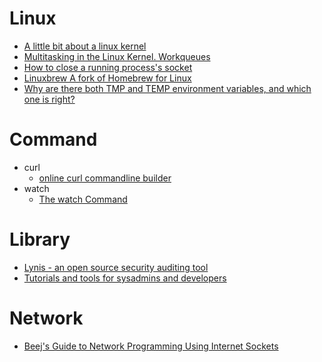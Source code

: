Linux
=====
* [A little bit about a linux kernel](https://github.com/0xAX/linux-insides)
* [Multitasking in the Linux Kernel. Workqueues](http://kukuruku.co/hub/nix/multitasking-in-the-linux-kernel-workqueues)
* [How to close a running process's socket](http://incoherency.co.uk/blog/stories/closing-a-socket.html)
* [Linuxbrew A fork of Homebrew for Linux](http://brew.sh/linuxbrew/)
* [Why are there both TMP and TEMP environment variables, and which one is right?](http://blogs.msdn.com/b/oldnewthing/archive/2015/04/17/10608077.aspx)

# Command
* curl
  * [online curl commandline builder](https://curlbuilder.com/)
* watch
  * [The watch Command](http://www.linfo.org/watch.html)

# Library
* [Lynis - an open source security auditing tool](https://cisofy.com/lynis/)
* [Tutorials and tools for sysadmins and developers](https://syscoding.com/)

# Network
* [Beej's Guide to Network Programming Using Internet Sockets](http://beej.us/guide/bgnet/output/html/multipage/index.html)